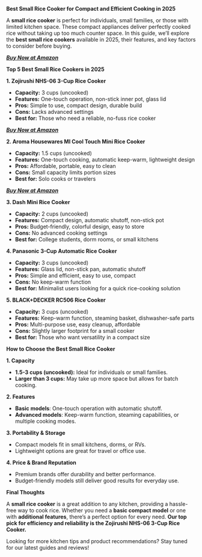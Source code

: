 **Best Small Rice Cooker for Compact and Efficient Cooking in 2025**

A **small rice cooker** is perfect for individuals, small families, or those with limited kitchen space. These compact appliances deliver perfectly cooked rice without taking up too much counter space. In this guide, we’ll explore the **best small rice cookers** available in 2025, their features, and key factors to consider before buying.

[*****Buy Now at Amazon*****](https://amzn.to/4ijfdHQ)

**Top 5 Best Small Rice Cookers in 2025**

**1. Zojirushi NHS-06 3-Cup Rice Cooker**

-   **Capacity:** 3 cups (uncooked)
-   **Features:** One-touch operation, non-stick inner pot, glass lid
-   **Pros:** Simple to use, compact design, durable build
-   **Cons:** Lacks advanced settings
-   **Best for:** Those who need a reliable, no-fuss rice cooker

[*****Buy Now at Amazon*****](https://amzn.to/4ijfdHQ)

**2. Aroma Housewares MI Cool Touch Mini Rice Cooker**

-   **Capacity:** 1.5 cups (uncooked)
-   **Features:** One-touch cooking, automatic keep-warm, lightweight design
-   **Pros:** Affordable, portable, easy to clean
-   **Cons:** Small capacity limits portion sizes
-   **Best for:** Solo cooks or travelers

[*****Buy Now at Amazon*****](https://amzn.to/4ijfdHQ)

**3. Dash Mini Rice Cooker**

-   **Capacity:** 2 cups (uncooked)
-   **Features:** Compact design, automatic shutoff, non-stick pot
-   **Pros:** Budget-friendly, colorful design, easy to store
-   **Cons:** No advanced cooking settings
-   **Best for:** College students, dorm rooms, or small kitchens

**4. Panasonic 3-Cup Automatic Rice Cooker**

-   **Capacity:** 3 cups (uncooked)
-   **Features:** Glass lid, non-stick pan, automatic shutoff
-   **Pros:** Simple and efficient, easy to use, compact
-   **Cons:** No keep-warm function
-   **Best for:** Minimalist users looking for a quick rice-cooking solution

**5. BLACK+DECKER RC506 Rice Cooker**

-   **Capacity:** 3 cups (uncooked)
-   **Features:** Keep-warm function, steaming basket, dishwasher-safe parts
-   **Pros:** Multi-purpose use, easy cleanup, affordable
-   **Cons:** Slightly larger footprint for a small cooker
-   **Best for:** Those who want versatility in a compact size

**How to Choose the Best Small Rice Cooker**

**1. Capacity**

-   **1.5-3 cups (uncooked):** Ideal for individuals or small families.
-   **Larger than 3 cups:** May take up more space but allows for batch cooking.

**2. Features**

-   **Basic models**: One-touch operation with automatic shutoff.
-   **Advanced models**: Keep-warm function, steaming capabilities, or multiple cooking modes.

**3. Portability & Storage**

-   Compact models fit in small kitchens, dorms, or RVs.
-   Lightweight options are great for travel or office use.

**4. Price & Brand Reputation**

-   Premium brands offer durability and better performance.
-   Budget-friendly models still deliver good results for everyday use.

**Final Thoughts**

A **small rice cooker** is a great addition to any kitchen, providing a hassle-free way to cook rice. Whether you need a **basic compact model** or one with **additional features**, there’s a perfect option for every need. **Our top pick for efficiency and reliability is the Zojirushi NHS-06 3-Cup Rice Cooker.**

Looking for more kitchen tips and product recommendations? Stay tuned for our latest guides and reviews!
